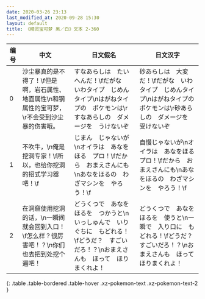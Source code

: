 ```yaml
---
date: 2020-03-26 23:13
last_modified_at: 2020-09-28 15:30
layout: default
title: 《精灵宝可梦 黑／白》文本 2-360
---
```

| 编号 | 中文 | 日文假名 | 日文汉字 |
| ---- | ---- | ---- | --- |
| 0 | 沙尘暴真的是不得了！\f但是啊，岩石属性、地面属性\n和钢属性的宝可梦，\r不会受到沙尘暴的伤害哦。 | すなあらしは　たいへんだ！\fだがな　いわタイプ　じめんタイプ\nはがねタイプの　ポケモンは\rすなあらしの　ダメージを　うけないぞ | 砂あらしは　大変だ！\fだがな　いわタイプ　じめんタイプ\nはがねタイプの　ポケモンは\r砂あらしの　ダメージを　受けないぞ |
| 1 | 不吹牛，\n俺是挖洞专家！\f所以，也给你挖洞的招式学习器吧！\f | じまん　じゃないが\nオイラは　あなをほる　プロ！\fだから　おまえさんにも\nあなをほるの　わざマシンを　やろう！\f | 自慢じゃないが\nオイラは　あなをほる　プロ！\fだから　おまえさんにも\nあなをほるの　わざマシンを　やろう！\f |
| 2 | 在洞窟使用挖洞的话，\n一瞬间就会回到入口！\f怎么样？很厉害吧！？\n你们也去把到处挖个遍吧！ | どうくつで　あなをほるを　つかうと\nいっしゅんで　いりぐちに　もどれる！\fどうだ？　すごいだろ！？\nおまえさんも　ほって　ほりまくれよ！ | どうくつで　あなをほるを　使うと\n一瞬で　入り口に　もどれる！\fどうだ？　すごいだろ！？\nおまえさんも　ほって　ほりまくれよ！ |
{: .table .table-bordered .table-hover .xz-pokemon-text .xz-pokemon-text-2 }